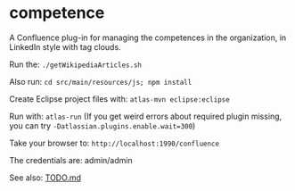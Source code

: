 # competence
A Confluence plug-in for managing the competences in the organization, in LinkedIn style with tag clouds.

Run the: `./getWikipediaArticles.sh`

Also run: `cd src/main/resources/js; npm install`

Create Eclipse project files with: `atlas-mvn eclipse:eclipse`

Run with: `atlas-run` (If you get weird errors about required plugin missing, you can try
`-Datlassian.plugins.enable.wait=300`)

Take your browser to: `http://localhost:1990/confluence`

The credentials are: admin/admin

See also: [TODO.md](./TODO.md)
